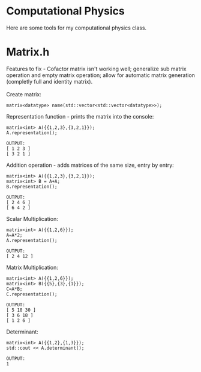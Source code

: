 # Computational Physics
Here are some tools for my computational physics class.
# Matrix.h
Features to fix - Cofactor matrix isn't working well; generalize sub matrix operation and empty matrix operation; allow for automatic matrix generation (completly full and identity matrix).</br></br>
Create matrix:
```
matrix<datatype> name(std::vector<std::vector<datatype>>);
```

Representation function - prints the matrix into the console:

```
matrix<int> A({{1,2,3},{3,2,1}});
A.representation();
```

```
OUTPUT:
[ 1 2 3 ]
[ 3 2 1 ]
```

Addition operation - adds matrices of the same size, entry by entry:
```
matrix<int> A({{1,2,3},{3,2,1}});
matrix<int> B = A+A;
B.representation();
```

```
OUTPUT:
[ 2 4 6 ]
[ 6 4 2 ]
```

Scalar Multiplication:
```
matrix<int> A({{1,2,6}});
A=A*2;
A.representation();
```

```
OUTPUT:
[ 2 4 12 ]
```

Matrix Multiplication:
```
matrix<int> A({{1,2,6}});
matrix<int> B({{5},{3},{1}});
C=A*B;
C.representation();
```

```
OUTPUT:
[ 5 10 30 ]
[ 3 6 18 ]
[ 1 2 6 ]
```
Determinant:
```
matrix<int> A({{1,2},{1,3}});
std::cout << A.determinant();
```

```
OUTPUT:
1
```
